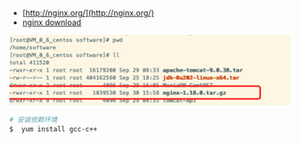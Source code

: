 
* [http://nginx.org/](http://nginx.org/)
* [nginx download](http://nginx.org/en/download.html)

<img src="/assets/images/classTwo/01.png"/>

```sh
# 安装依赖环境
$  yum install gcc-c++

```